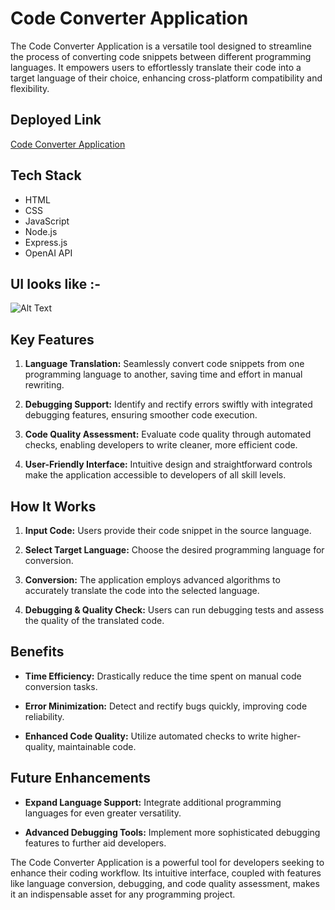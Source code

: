 
# Code Converter Application

The Code Converter Application is a versatile tool designed to streamline the process of converting code snippets between different programming languages. It empowers users to effortlessly translate their code into a target language of their choice, enhancing cross-platform compatibility and flexibility.

## Deployed Link
[Code Converter Application](https://code-editor-sr.netlify.app/)

## Tech Stack
- HTML
- CSS
- JavaScript
- Node.js
- Express.js
- OpenAI API

## UI looks like :-

![Alt Text]()

## Key Features

1. **Language Translation:** Seamlessly convert code snippets from one programming language to another, saving time and effort in manual rewriting.

2. **Debugging Support:** Identify and rectify errors swiftly with integrated debugging features, ensuring smoother code execution.

3. **Code Quality Assessment:** Evaluate code quality through automated checks, enabling developers to write cleaner, more efficient code.

4. **User-Friendly Interface:** Intuitive design and straightforward controls make the application accessible to developers of all skill levels.

## How It Works

1. **Input Code:** Users provide their code snippet in the source language.

2. **Select Target Language:** Choose the desired programming language for conversion.

3. **Conversion:** The application employs advanced algorithms to accurately translate the code into the selected language.

4. **Debugging & Quality Check:** Users can run debugging tests and assess the quality of the translated code.

## Benefits

- **Time Efficiency:** Drastically reduce the time spent on manual code conversion tasks.

- **Error Minimization:** Detect and rectify bugs quickly, improving code reliability.

- **Enhanced Code Quality:** Utilize automated checks to write higher-quality, maintainable code.

## Future Enhancements

- **Expand Language Support:** Integrate additional programming languages for even greater versatility.

- **Advanced Debugging Tools:** Implement more sophisticated debugging features to further aid developers.





 The Code Converter Application is a powerful tool for developers seeking to enhance their coding workflow. Its intuitive interface, coupled with features like language conversion, debugging, and code quality assessment, makes it an indispensable asset for any programming project.


